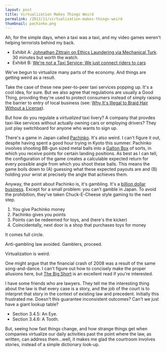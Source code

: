 ```yaml
---
layout: post
title: Virtualization Makes Things Weird
permalink: /2012/11/virtualization-makes-things-weird
thumbnail: pachinko.png
---
```


Ah, for the simple days, when a taxi was a taxi, and my video games weren't
helping terrorists behind my back.

*  Exhibit A: [Johnathan Zittrain on Ethics Laundering via Mechanical Turk](http://www.youtube.com/watch?v=dqnQTEhP0Pc&feature=plcp). 30 minutes but worth the watch.
*  Exhibit B: [We're not a Taxi Service; We just connect riders to cars](http://arstechnica.com/tech-policy/2012/11/lyft-sidecar-and-uber-all-slapped-with-20k-fines-from-ca-regulator/) 

We've begun to virtualize many parts of the economy. And things are getting
weird as a result. 

Take the case of these new peer-to-peer taxi services popping up. It's a cool
idea, for sure. But we also agree that regulations are usually a Good Thing,
providing they're used to protect consumers instead of simply raising the
barrier to entry of local business (see: [Why It's Illegal to Braid Hair
Without a
License](http://www.npr.org/blogs/money/2012/06/22/155596305/episode-381-why-its-illegal-to-braid-hair-without-a-license)).

But how do you regulate a *virtualized* taxi livery? A company that provdes
taxi-like services without actually owning cars or employing drivers? They just
play switchboard for anyone who wants to sign up.

There's a game in Japan called
[Pachinko](http://www.youtube.com/watch?v=0tRclMW6YqQ).  It's also weird. I
can't figure it out, despite having spent a good hour trying in Kyoto this
summer. Pachinko involves shooting BB-gun sized metal balls into a [Galton
Box](http://en.wikipedia.org/wiki/Bean_machine) of sorts, in which you receive
points for certain landing positions.  As best as I can tell, the configuration
of the game creates a calculable expected return for every possible angle from
which you shoot these balls. This means the game boils down to (A) guessing
what these expected payouts are and (B) holding your wrist at precisely the
angle that achieves them.

Anyway, the point about Pachinko is, it's gambling. It's a [billion dollar
business](http://spectrum.ieee.org/tech-talk/consumer-electronics/gaming/the-secret-life-of-pachinko).
Except for a small problem: you can't gamble in Japan. To avoid the
prohibition, they've taken Chuck-E-Cheese style gaming to the next step.

1.  You give Pachinko money
2.  Pachinko gives you points
3.  Points can be redeemed for toys, and (here's the kicker)
4.  Coincidentally, next door is a shop that purchases toys for money

It comes full circle.

Anti-gambling law avoided. Gamblers, proceed.

Virtualization is weird. 

One might argue that the financial crash of 2008 was a result of the same
song-and-dance. I can't figure out how to concisely make the proper allusions
here, but [The Big Short](http://en.wikipedia.org/wiki/The_Big_Short) is an
excellent read if you're interested.

I have some friends who are lawyers. They tell me the interesting thing about
the law is that every case is a story, and the job of the court is to interpret
that story in the context of existing law and precedent. Initially this
frustrated me.  Doesn't this guarantee inconsistent outcomes? Can't we just
have a giant lookup table? 

*  Section 3.4.5: An Eye.
*  Section 3.4.6: A Tooth.

But, seeing how fast things change, and how strange things get when companies
virtualize our daily activities past the point where the law, as written, can
address them...well, it makes me glad the courtroom involves stories, instead
of a simple dictionary look-up.
